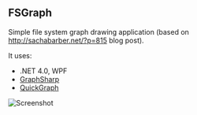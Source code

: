 ## FSGraph

Simple file system graph drawing application (based on http://sachabarber.net/?p=815 blog post).

It uses:

* .NET 4.0, WPF
* [GraphSharp](http://graphsharp.codeplex.com)
* [QuickGraph](http://quickgraph.codeplex.com)

![Screenshot](http://if.pw.edu.pl/~ludwik/images/fsgraph3.png)

